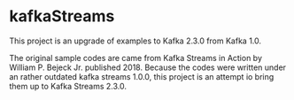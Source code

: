 # kafkaStreams
This project is an upgrade of examples to Kafka 2.3.0 from Kafka 1.0.

The original sample codes are came from Kafka Streams in Action by William P. Bejeck Jr. published 2018. Because the codes were written under an rather outdated kafka streams 1.0.0, this project is an attempt io bring them up to Kafka Streams 2.3.0.  
